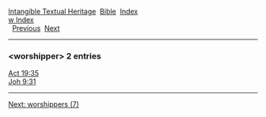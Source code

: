 [Intangible Textual Heritage](../../index)  [Bible](../index) 
[Index](index)   
[w Index](_w_)  
  [Previous](c12597)  [Next](c12599) 

------------------------------------------------------------------------

### &lt;worshipper&gt; 2 entries

[Act 19:35](../kjv/act019.htm#035)  
[Joh 9:31](../kjv/joh009.htm#031)  

------------------------------------------------------------------------

[Next: worshippers (7)](c12599)
